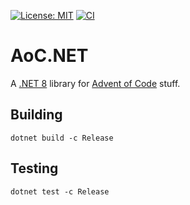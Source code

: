 [![License: MIT](https://img.shields.io/badge/License-MIT-green.svg)](https://opensource.org/licenses/MIT)
[![CI](https://github.com/PotatoMaster101/AoC.Net/actions/workflows/dotnet.yml/badge.svg)](https://github.com/PotatoMaster101/AoC.Net/actions/workflows/dotnet.yml)

# AoC.NET
A [.NET 8](https://dotnet.microsoft.com/) library for [Advent of Code](https://adventofcode.com/) stuff.

## Building
```
dotnet build -c Release
```

## Testing
```
dotnet test -c Release
```
